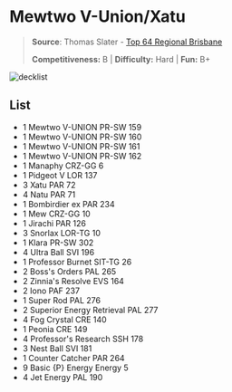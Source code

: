 # Mewtwo V-Union/Xatu

> **Source**: Thomas Slater - [Top 64 Regional Brisbane](https://limitlesstcg.com/decks/list/9255)
> 
> **Competitiveness:** B | **Difficulty:** Hard | **Fun:** B+

![decklist](../../!Images/Standard/09BST-PAF/Mewtwo%20V-Union/Xatu.PNG)

## List
* 1 Mewtwo V-UNION PR-SW 159
* 1 Mewtwo V-UNION PR-SW 160
* 1 Mewtwo V-UNION PR-SW 161
* 1 Mewtwo V-UNION PR-SW 162
* 1 Manaphy CRZ-GG 6
* 1 Pidgeot V LOR 137
* 3 Xatu PAR 72
* 4 Natu PAR 71
* 1 Bombirdier ex PAR 234
* 1 Mew CRZ-GG 10
* 1 Jirachi PAR 126
* 3 Snorlax LOR-TG 10
* 1 Klara PR-SW 302
* 4 Ultra Ball SVI 196
* 1 Professor Burnet SIT-TG 26
* 2 Boss's Orders PAL 265
* 2 Zinnia's Resolve EVS 164
* 2 Iono PAF 237
* 1 Super Rod PAL 276
* 2 Superior Energy Retrieval PAL 277
* 4 Fog Crystal CRE 140
* 1 Peonia CRE 149
* 4 Professor's Research SSH 178
* 3 Nest Ball SVI 181
* 1 Counter Catcher PAR 264
* 9 Basic {P} Energy Energy 5
* 4 Jet Energy PAL 190
